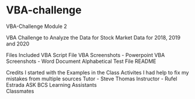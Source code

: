 # VBA-challenge
VBA-Challenge Module 2 

VBA Challenge to Analyze the Data for Stock Market Data for 2018, 2019 and 2020

Files Included
    VBA Script File
    VBA Screenshots - Powerpoint
    VBA Screenshots - Word Document
    Alphabetical Test File
    README

Credits
    I started with the Examples in the Class Activites
    I had help to fix my mistakes from multiple sources
        Tutor - Steve Thomas
        Instructor - Rufel Estrada
        ASK BCS Learning Assistants     
        Classmates

